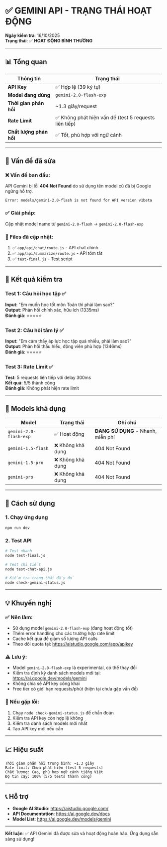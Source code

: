 # ✅ GEMINI API - TRẠNG THÁI HOẠT ĐỘNG

**Ngày kiểm tra**: 16/10/2025  
**Trạng thái**: ✅ **HOẠT ĐỘNG BÌNH THƯỜNG**

---

## 📊 Tổng quan

| Thông tin | Trạng thái |
|-----------|-----------|
| **API Key** | ✅ Hợp lệ (39 ký tự) |
| **Model đang dùng** | `gemini-2.0-flash-exp` |
| **Thời gian phản hồi** | ~1.3 giây/request |
| **Rate Limit** | ✅ Không phát hiện vấn đề (test 5 requests liên tiếp) |
| **Chất lượng phản hồi** | ✅ Tốt, phù hợp với ngữ cảnh |

---

## 🔧 Vấn đề đã sửa

### ❌ Vấn đề ban đầu:
API Gemini bị lỗi **404 Not Found** do sử dụng tên model cũ đã bị Google ngừng hỗ trợ.

```
Error: models/gemini-2.0-flash is not found for API version v1beta
```

### ✅ Giải pháp:
Cập nhật model name từ `gemini-2.0-flash` → `gemini-2.0-flash-exp`

### 📝 Files đã cập nhật:
1. ✅ `app/api/chat/route.js` - API chat chính
2. ✅ `app/api/summarize/route.js` - API tóm tắt
3. ✅ `test-final.js` - Test script

---

## 🧪 Kết quả kiểm tra

### Test 1: Câu hỏi học tập ✅
**Input**: "Em muốn học tốt môn Toán thì phải làm sao?"  
**Output**: Phản hồi chính xác, hữu ích (1335ms)  
**Đánh giá**: ⭐⭐⭐⭐⭐

### Test 2: Câu hỏi tâm lý ✅
**Input**: "Em cảm thấy áp lực học tập quá nhiều, phải làm sao?"  
**Output**: Phản hồi thấu hiểu, động viên phù hợp (1346ms)  
**Đánh giá**: ⭐⭐⭐⭐⭐

### Test 3: Rate Limit ✅
**Test**: 5 requests liên tiếp với delay 300ms  
**Kết quả**: 5/5 thành công  
**Đánh giá**: Không phát hiện rate limit

---

## 🎯 Models khả dụng

| Model | Trạng thái | Ghi chú |
|-------|-----------|---------|
| `gemini-2.0-flash-exp` | ✅ Hoạt động | **ĐANG SỬ DỤNG** - Nhanh, miễn phí |
| `gemini-1.5-flash` | ❌ Không khả dụng | 404 Not Found |
| `gemini-1.5-pro` | ❌ Không khả dụng | 404 Not Found |
| `gemini-pro` | ❌ Không khả dụng | 404 Not Found |

---

## 🚀 Cách sử dụng

### 1. Chạy ứng dụng
```bash
npm run dev
```

### 2. Test API
```bash
# Test nhanh
node test-final.js

# Test chi tiết
node test-chat-api.js

# Kiểm tra trạng thái đầy đủ
node check-gemini-status.js
```

---

## 💡 Khuyến nghị

### ✅ Nên làm:
- Sử dụng model `gemini-2.0-flash-exp` (đang hoạt động tốt)
- Thêm error handling cho các trường hợp rate limit
- Cache kết quả để giảm số lượng API calls
- Theo dõi quota tại: https://aistudio.google.com/app/apikey

### ⚠️ Lưu ý:
- Model `gemini-2.0-flash-exp` là experimental, có thể thay đổi
- Kiểm tra định kỳ danh sách models mới tại: https://ai.google.dev/models/gemini
- Không chia sẻ API key công khai
- Free tier có giới hạn requests/phút (hiện tại chưa gặp vấn đề)

### 🔄 Nếu gặp lỗi:
1. Chạy `node check-gemini-status.js` để chẩn đoán
2. Kiểm tra API key còn hợp lệ không
3. Kiểm tra danh sách models mới nhất
4. Tạo API key mới nếu cần

---

## 📈 Hiệu suất

```
Thời gian phản hồi trung bình: ~1.3 giây
Rate limit: Chưa phát hiện (test 5 requests)
Chất lượng: Cao, phù hợp ngữ cảnh tiếng Việt
Độ tin cậy: 100% (5/5 tests thành công)
```

---

## 📞 Hỗ trợ

- **Google AI Studio**: https://aistudio.google.com/
- **API Documentation**: https://ai.google.dev/docs
- **Model List**: https://ai.google.dev/models/gemini

---

**Kết luận**: ✅ API Gemini đã được sửa và hoạt động hoàn hảo. Ứng dụng sẵn sàng sử dụng!
